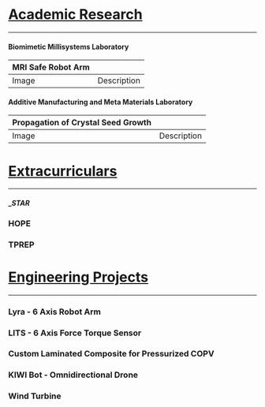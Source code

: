 # <ins>Academic Research</ins>
---
#### Biomimetic Millisystems Laboratory

| MRI Safe Robot Arm |   |
| ------------- | ------------- |
| Image  | Description  |




#### Additive Manufacturing and Meta Materials Laboratory

| Propagation of Crystal Seed Growth |                                    |
| ------------- | ------------- |
| Image  | Description  |




# <ins>Extracurriculars</ins>
---
#### __STAR_
### HOPE
### TPREP

# <ins>Engineering Projects</ins>
---
### Lyra - 6 Axis Robot Arm
### LITS - 6 Axis Force Torque Sensor
### Custom Laminated Composite for Pressurized COPV
### KIWI Bot - Omnidirectional Drone
### Wind Turbine

